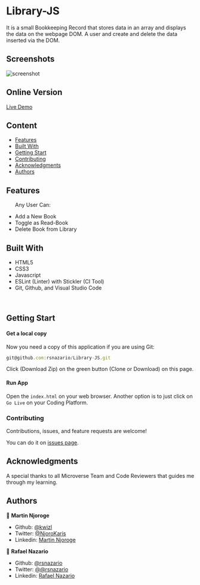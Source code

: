 # Library-JS
It is a small Bookkeeping Record that stores data in an array and displays the data on the webpage DOM. 
A user and create and delete the data inserted via the DOM.

## Screenshots

![screenshot](https://cdn.mathpix.com/snip/images/JdSgPxieRSamNbriZSWD9rkMD7DxNUZo1ddfO0CrWEw.original.fullsize.png)

## Online Version
 [Live Demo ](https://rawcdn.githack.com/rsnazario/Library-JS/0e9c8a4bedfd38674a9c7df72bf5e109b27b14cd/index.html)

## Content

* [Features](#features)
* [Built With](#built-with)
* [Getting Start](#getting-start)
* [Contributing](#contributing)
* [Acknowledgments](#acknowledgments)
* [Authors](#authors)

## Features

<ul>
  <p>Any User Can:</p>
  <li>Add a New Book</li>
  <li>Toggle as Read-Book</li>
  <li>Delete Book from Library</li>
</ul>

## Built With

- HTML5
- CSS3
- Javascript
- ESLint (Linter) with Stickler (CI Tool)
- Git, Github, and Visual Studio Code
<br>

## Getting Start

#### Get a local copy
Now you need a copy of this application if you are using Git:
```js
git@github.com:rsnazario/Library-JS.git
```
Click (Download Zip) on the green button (Clone or Download) on this page.

#### Run App

Open the `index.html` on your web browser.
Another option is to just click on `Go Live` on your Coding Platform.

### Contributing

Contributions, issues, and feature requests are welcome!

You can do it on [issues page](issues/).

## Acknowledgments

A special thanks to all Microverse Team and Code Reviewers that guides me through my learning.

## Authors

👤 **Martin Njoroge**

- Github: [@kwizl](https://github.com/kwizl)
- Twitter: [@NjoroKaris](https://twitter.com/NjoroKaris)
- Linkedin: [Martin Njoroge](https://www.linkedin.com/in/martin-kariuki-njoroge/)

👤 **Rafael Nazario**

- Github: [@rsnazario](https://github.com/rsnazario)
- Twitter: [@@rsnazario](https://twitter.com/@rsnazario)
- Linkedin: [Rafael Nazario](https://www.linkedin.com/in/rsnazario/)
